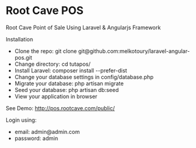 # Root Cave POS
Root Cave Point of Sale Using Laravel & Angularjs Framework

Installation

<ul>
<li>Clone the repo: git clone git@github.com:melkotoury/laravel-angular-pos.git</li>
<li>Change directory: cd tutapos/</li>
<li>Install Laravel: composer install --prefer-dist</li>
<li>Change your database settings in config/database.php</li>
<li>Migrate your database: php artisan migrate</li>
<li>Seed your database: php artisan db:seed</li>
<li>View your application in browser</li>
</ul>

See Demo: http://pos.rootcave.com/public/<br />

Login using:
  <ul>
    <li>email: admin@admin.com</li>
    <li>password: admin</li>
  </ul>

